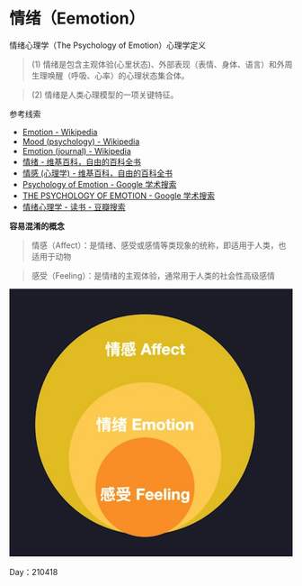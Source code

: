 # 情绪（Eemotion）

情绪心理学（The Psychology of Emotion）心理学定义

>(1) 情绪是包含主观体验(心里状态)、外部表现（表情、身体、语言）和外周生理唤醒（呼吸、心率）的心理状态集合体。

>(2) 情绪是人类心理模型的一项关键特征。

参考线索

- [Emotion - Wikipedia](https://en.wikipedia.org/wiki/Emotion#Definitions)
- [Mood (psychology) - Wikipedia](https://en.wikipedia.org/wiki/Mood_(psychology))
- [Emotion (journal) - Wikipedia](https://en.wikipedia.org/wiki/Emotion_(journal))
- [情绪 - 维基百科，自由的百科全书](https://zh.wikipedia.org/wiki/%E6%83%85%E7%BB%AA)
- [情感 (心理学) - 维基百科，自由的百科全书](https://zh.wikipedia.org/wiki/%E6%83%85%E6%84%9F_(%E5%BF%83%E7%90%86%E5%AD%B8))
- [Psychology of Emotion - Google 学术搜索](https://scholar.google.com.sg/scholar?q=Psychology+of+Emotion&hl=zh-CN&as_sdt=0&as_vis=1&oi=scholart)
- [THE PSYCHOLOGY OF EMOTION - Google 学术搜索](https://scholar.google.com.sg/scholar?q=THE+PSYCHOLOGY+OF+EMOTION&hl=zh-CN&as_sdt=0&as_vis=1&oi=scholart)
- [情绪心理学 - 读书 - 豆瓣搜索](https://search.douban.com/book/subject_search?search_text=%E6%83%85%E7%BB%AA%E5%BF%83%E7%90%86%E5%AD%A6&cat=1001&start=15)

**容易混淆的概念**

>情感（Affect）：是情绪、感受或感情等类现象的统称，即适用于人类，也适用于动物

>感受（Feeling）：是情绪的主观体验，通常用于人类的社会性高级感情

![210418-情绪、感受、情感.png](./img/210418-情绪、感受、情感.png)

Day：210418